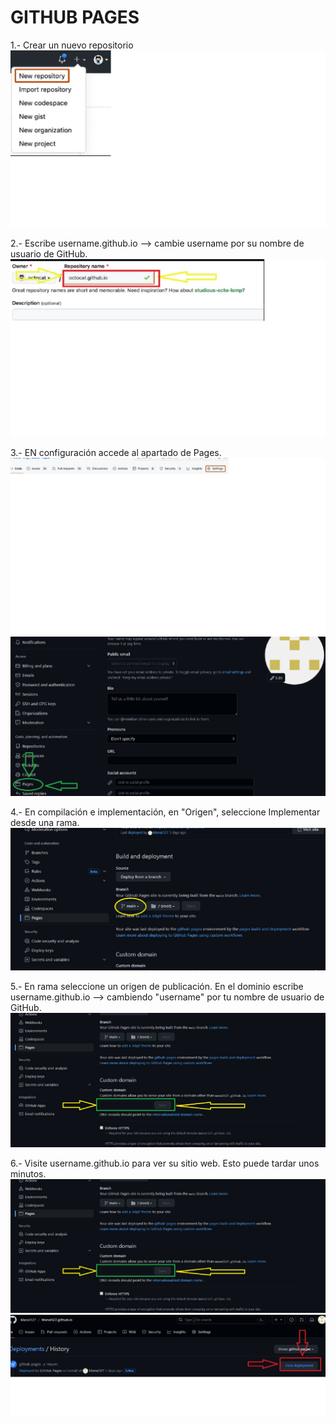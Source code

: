 # GITHUB PAGES

1.- Crear un nuevo repositorio
![imagen](/img/imagen1.jpg)

2.- Escribe username.github.io --> cambie username por su nombre de usuario de GitHub.
 ![imagen](/img/imagen2.jpg)



3.- EN configuración accede al apartado de Pages.
 ![imagen](/img/imagen3_1.jpg)
![imagen](/img/imagen3_2.jpg)

 

4.- En compilación e implementación, en "Origen", seleccione Implementar desde una rama.
 ![imagen](/img/imagen4.jpg)


5.- En rama seleccione un origen de publicación.
En el dominio escribe username.github.io --> cambiendo "username" por tu nombre de usuario de GitHub.
 ![imagen](/img/imagen5.jpg)




6.- Visite username.github.io para ver su sitio web. Esto puede tardar unos minutos.
 ![imagen](/img/imagen6_1.jpg)
 ![imagen](/img/imagen6_2.jpg)


 

